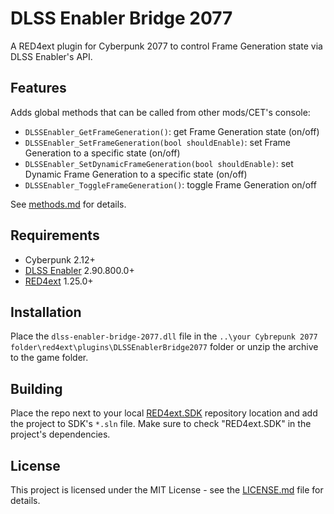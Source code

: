 # DLSS Enabler Bridge 2077

A RED4ext plugin for Cyberpunk 2077 to control Frame Generation state via DLSS Enabler's API.

## Features
Adds global methods that can be called from other mods/CET's console:
- `DLSSEnabler_GetFrameGeneration()`: get Frame Generation state (on/off)
- `DLSSEnabler_SetFrameGeneration(bool shouldEnable)`: set Frame Generation to a specific state (on/off)
- `DLSSEnabler_SetDynamicFrameGeneration(bool shouldEnable)`: set Dynamic Frame Generation to a specific state (on/off)
- `DLSSEnabler_ToggleFrameGeneration()`: toggle Frame Generation on/off

See [methods.md](docs/methods.md) for details.

## Requirements
+ Cyberpunk 2.12+
+ [DLSS Enabler](https://github.com/artur-graniszewski/DLSS-Enabler) 2.90.800.0+
+ [RED4ext](https://github.com/WopsS/RED4ext) 1.25.0+

## Installation
Place the `dlss-enabler-bridge-2077.dll` file in the `..\your Cybrepunk 2077 folder\red4ext\plugins\DLSSEnablerBridge2077` folder or unzip the archive to the game folder.

## Building
Place the repo next to your local [RED4ext.SDK](https://github.com/WopsS/RED4ext.SDK) repository location and add the project to SDK's `*.sln` file. Make sure to check "RED4ext.SDK" in the project's dependencies.

## License
This project is licensed under the MIT License - see the [LICENSE.md](LICENSE.md) file for details.
